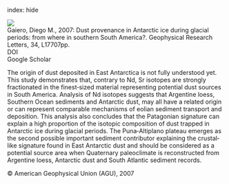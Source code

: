 index: hide

<div class="Citation">
    <div class="Citation-thumb CitationThumb-linked"  data-href="https://doi.org/10.1029/2007gl030520">
      <img src="https://static.claimspace.cloud/climate-study-static/refs/thumbs/5/Gaiero_2007-thumb.png" />
    </div>

  <div class="Citation-body">
    <div class="Citation-text">Gaiero, Diego M., 2007: Dust provenance in Antarctic ice during glacial periods: from where in southern South America?. <span class="Article-journal">Geophysical Research Letters, </span><span class="Article-volume">34, </span>L17707pp.</div>
    <div class="Citation-links">
      <div class="CitationLink" data-href="https://doi.org/10.1029/2007gl030520">
        <div class="CitationLink-icon CitationLink-Doi"></div>
        <div class="CitationLink-text">DOI</div>
      </div>
      <div class="CitationLink" data-href="https://scholar.google.com/scholar?q=10.1029/2007gl030520">
        <div class="CitationLink-icon CitationLink-Scholar"></div>
        <div class="CitationLink-text">Google Scholar</div>
      </div>
    </div>
  </div>
</div>

The origin of dust deposited in East Antarctica is not fully understood yet. This study demonstrates that, contrary to Nd, Sr isotopes are strongly fractionated in the finest‐sized material representing potential dust sources in South America. Analysis of Nd isotopes suggests that Argentine loess, Southern Ocean sediments and Antarctic dust, may all have a related origin or can represent comparable mechanisms of eolian sediment transport and deposition. This analysis also concludes that the Patagonian signature can explain a high proportion of the isotopic composition of dust trapped in Antarctic ice during glacial periods. The Puna‐Altiplano plateau emerges as the second possible important sediment contributor explaining the crustal‐like signature found in East Antarctic dust and should be considered as a potential source area when Quaternary paleoclimate is reconstructed from Argentine loess, Antarctic dust and South Atlantic sediment records.

<div class="Citation-copy">
&copy; American Geophysical Union (AGU), 2007
</div>